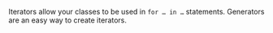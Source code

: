 Iterators allow your classes to be used in `for … in …` statements.
Generators are an easy way to create iterators.
